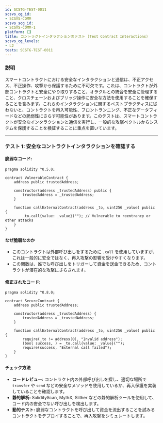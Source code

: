 ```yaml
---
id: SCSTG-TEST-0011
scsvs_cg_id:
- SCSVS-COMM
scsvs_scg_id:
- SCSVS-COMM-1
platform: []
title: コントラクトインタラクションのテスト (Test Contract Interactions)
scsvs_cg_levels:
- L2
tests: SCSTG-TEST-0011
---
```


### **説明**
スマートコントラクトにおける安全なインタラクションと通信は、不正アクセス、不正操作、攻撃から保護するために不可欠です。これは、コントラクトが外部コントラクトと安全にやり取りすること、オラクルとの統合を安全に管理すること、クロスチェーンおよびブリッジ操作に安全な方法を使用することを確保することを含みます。これらのインタラクションに関するベストプラクティスに従わないと、コントラクトを再入可能性、フロントランニング、不正なデータフィードなどの脆弱性にさらす可能性があります。このテストは、スマートコントラクトが安全なインタラクションと通信を実行し、一般的な攻撃ベクトルからシステムを保護することを検証することに重点を置いています。

---

### **テスト 1: 安全なコントラクトインタラクションを確認する**

#### 脆弱なコード:

```solidity
pragma solidity ^0.5.0;

contract VulnerableContract {
    address public trustedAddress;

    constructor(address _trustedAddress) public {
        trustedAddress = _trustedAddress;
    }

    function callExternalContract(address _to, uint256 _value) public {
        _to.call{value: _value}(""); // Vulnerable to reentrancy or other attacks
    }
}
```

#### **なぜ脆弱なのか**
- このコントラクトは外部呼び出しをするために `.call` を使用していますが、これは一般的に安全ではなく、再入攻撃の影響を受けやすくなります。
- この関数は、誰でも呼び出しをトリガーして資金を送金できるため、コントラクトが潜在的な攻撃にさらされます。


#### 修正されたコード:

```solidity
pragma solidity ^0.8.0;

contract SecureContract {
    address public trustedAddress;

    constructor(address _trustedAddress) {
        trustedAddress = _trustedAddress;
    }

    function callExternalContract(address _to, uint256 _value) public {
        require(_to != address(0), "Invalid address");
        (bool success, ) = _to.call{value: _value}("");
        require(success, "External call failed");
    }
}
```
#### **チェック方法**
- **コードレビュー:** コントラクト内の外部呼び出しを探し、適切な場所で `transfer` や `send` などの安全なメソッドを使用しているか、再入保護を実装していることを確認します。
- **静的解析:** SolidityScan, MythX, Slither などの静的解析ツールを使用して、コード内の安全でない呼び出しを検出します。
- **動的テスト:** 脆弱なコントラクトを呼び出して資金を流出することを試みるコントラクトをデプロイすることで、再入攻撃をシミュレートします。
